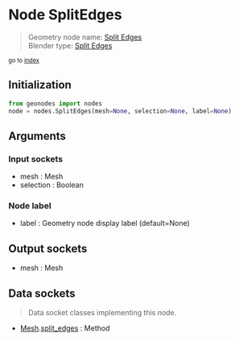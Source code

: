 
# Node SplitEdges

> Geometry node name: [Split Edges](https://docs.blender.org/manual/en/latest/modeling/geometry_nodes/mesh/split_edges.html)<br>
  Blender type: [Split Edges](https://docs.blender.org/api/current/bpy.types.GeometryNodeSplitEdges.html)
  
<sub>go to [index](/docs/index.md)</sub>

Initialization
--------------

```python
from geonodes import nodes
node = nodes.SplitEdges(mesh=None, selection=None, label=None)
```



## Arguments


### Input sockets

- mesh : Mesh
- selection : Boolean

### Node label

- label : Geometry node display label (default=None)

## Output sockets

- mesh : Mesh

## Data sockets

> Data socket classes implementing this node.
  
  
- [Mesh](/docs/sockets/Mesh.md).[split_edges](/docs/sockets/Mesh.md#split_edges) : Method
  
